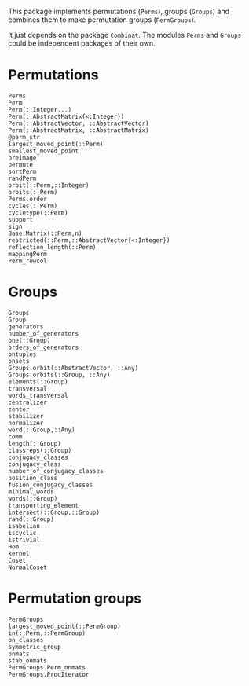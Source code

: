 This package implements permutations (`Perms`), groups (`Groups`) and combines
them to make permutation groups (`PermGroups`). 

It just depends on the package `Combinat`. The modules `Perms` and `Groups`
could be independent packages of their own.

# Permutations
```@docs
Perms
Perm
Perm(::Integer...)
Perm(::AbstractMatrix{<:Integer})
Perm(::AbstractVector, ::AbstractVector)
Perm(::AbstractMatrix, ::AbstractMatrix)
@perm_str
largest_moved_point(::Perm)
smallest_moved_point
preimage
permute
sortPerm
randPerm
orbit(::Perm,::Integer)
orbits(::Perm)
Perms.order
cycles(::Perm)
cycletype(::Perm)
support
sign
Base.Matrix(::Perm,n)
restricted(::Perm,::AbstractVector{<:Integer})
reflection_length(::Perm)
mappingPerm
Perm_rowcol
```
# Groups
```@docs
Groups
Group
generators
number_of_generators
one(::Group)
orders_of_generators
ontuples
onsets
Groups.orbit(::AbstractVector, ::Any)
Groups.orbits(::Group, ::Any)
elements(::Group)
transversal
words_transversal
centralizer
center
stabilizer
normalizer
word(::Group,::Any)
comm
length(::Group)
classreps(::Group)
conjugacy_classes
conjugacy_class
number_of_conjugacy_classes
position_class
fusion_conjugacy_classes
minimal_words
words(::Group)
transporting_element
intersect(::Group,::Group)
rand(::Group)
isabelian
iscyclic
istrivial
Hom
kernel
Coset
NormalCoset
```
# Permutation groups
```@docs
PermGroups
largest_moved_point(::PermGroup)
in(::Perm,::PermGroup)
on_classes
symmetric_group
onmats
stab_onmats
PermGroups.Perm_onmats
PermGroups.ProdIterator
```
